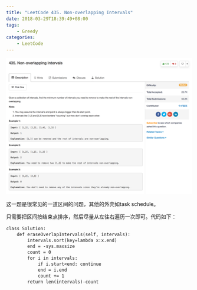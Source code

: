 ```yaml
---
title: "LeetCode 435. Non-overlapping Intervals"
date: 2018-03-29T18:39:49+08:00
tags:
    - Greedy
categories:
    - LeetCode
---
```


![desc](/images/leetcode/435_1.png)

这一题是很常见的一道区间的问题，其他的外壳如task schedule。

只需要把区间按结束点排序，然后尽量从左往右遍历一次即可。代码如下：

```
class Solution:
    def eraseOverlapIntervals(self, intervals):
        intervals.sort(key=lambda x:x.end)        
        end = -sys.maxsize
        count = 0
        for i in intervals:
            if i.start<end: continue
            end = i.end
            count += 1
        return len(intervals)-count
```